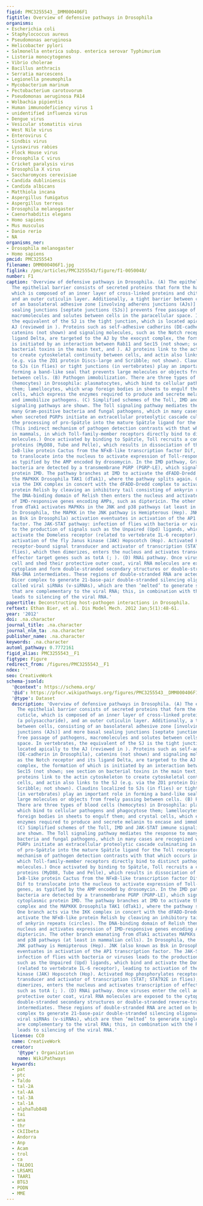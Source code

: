 ```yaml
---
figid: PMC3255543__DMM000406F1
figtitle: Overview of defensive pathways in Drosophila
organisms:
- Escherichia coli
- Staphylococcus aureus
- Pseudomonas aeruginosa
- Helicobacter pylori
- Salmonella enterica subsp. enterica serovar Typhimurium
- Listeria monocytogenes
- Vibrio cholerae
- Bacillus anthracis
- Serratia marcescens
- Legionella pneumophila
- Mycobacterium marinum
- Pectobacterium carotovorum
- Pseudomonas aeruginosa PA14
- Wolbachia pipientis
- Human immunodeficiency virus 1
- unidentified influenza virus
- Dengue virus
- Vesicular stomatitis virus
- West Nile virus
- Enterovirus C
- Sindbis virus
- Lyssavirus rabies
- Flock House virus
- Drosophila C virus
- Cricket paralysis virus
- Drosophila X virus
- Saccharomyces cerevisiae
- Candida dubliniensis
- Candida albicans
- Matthiola incana
- Aspergillus fumigatus
- Aspergillus terreus
- Drosophila melanogaster
- Caenorhabditis elegans
- Homo sapiens
- Mus musculus
- Danio rerio
- NA
organisms_ner:
- Drosophila melanogaster
- Homo sapiens
pmcid: PMC3255543
filename: DMM000406F1.jpg
figlink: /pmc/articles/PMC3255543/figure/f1-0050048/
number: F1
caption: 'Overview of defensive pathways in Drosophila. (A) The epithelial barrier.
  The epithelial barrier consists of secreted proteins that form the hard outer cuticle,
  which is composed of an inner layer of cross-linked proteins and chitin (a polysaccharide),
  and an outer cuticulin layer. Additionally, a tight barrier between cells, consisting
  of an basolateral adhesive zone [involving adherens junctions (AJs)] and more basal
  sealing junctions [septate junctions (SJs)] prevents free passage of pathogens,
  macromolecules and solutes between cells in the paracellular space. In vertebrates,
  the equivalent of the SJ is the tight junction, which is located apically to the
  AJ (reviewed in ). Proteins such as self-adhesive cadherins (DE-cadherin in Drosophila),
  catenins (not shown) and signaling molecules, such as the Notch receptor and its
  ligand Delta, are targeted to the AJ by the exocyst complex, the formation of which
  is initiated by an interaction between Rab11 and Sec15 (not shown; see section on
  bacterial toxins in the main text, and ). AJ proteins link to the actin cytoskeleton
  to create cytoskeletal continuity between cells, and actin also links to the SJ
  (e.g. via the ZO1 protein Discs-large and Scribble; not shown). Claudins localized
  to SJs (in flies) or tight junctions (in vertebrates) play an important role in
  forming a band-like seal that prevents large molecules or objects from freely passing
  between cells. (B) Pathogen immobilization. There are three types of blood cells
  (hemocytes) in Drosophila: plasmatocytes, which bind to cellular pathogens and phagocytose
  them; lamellocytes, which wrap foreign bodies in sheets to engulf them; and crystal
  cells, which express the enzymes required to produce and secrete melanin to encase
  and immobilize pathogens. (C) Simplified schemes of the Toll, IMD and JAK-STAT immune
  signaling pathways are shown. The Toll signaling pathway mediates the response to
  many Gram-positive bacteria and fungal pathogens, which in many cases are recognized
  when secreted PGRPs initiate an extracellular proteolytic cascade culminating in
  the processing of pro-Spätzle into the mature Spätzle ligand for the Toll receptor.
  (This indirect mechanism of pathogen detection contrasts with that which occurs
  in mammals, in which Toll-family-member receptors directly bind to distinct pathogen-associated
  molecules.) Once activated by binding to Spätzle, Toll recruits a complex of DEATH-domain
  proteins (MyD88, Tube and Pelle), which results in dissociation of the inhibitory
  IκB-like protein Cactus from the NFκB-like transcription factor Dif, allowing Dif
  to translocate into the nucleus to activate expression of Toll-responsive genes,
  as typified by the AMP encoded by drosomycin. In the IMD pathway, Gram-negative
  bacteria are detected by a transmembrane PGRP (PGRP-LE), which signals via the cytoplasmic
  protein IMD. The pathway branches at IMD to activate the dFADD-Dredd complex and
  the MAPKKK Drosophila TAK1 (dTak1), where the pathway splits again. One branch acts
  via the IKK complex in concert with the dFADD-Dredd complex to activate the NFκB-like
  protein Relish by cleaving an inhibitory tail consisting of ankyrin repeats (circles).
  The DNA-binding domain of Relish then enters the nucleus and activates expression
  of IMD-responsive genes encoding AMPs, such as diptericin. The other branch emanating
  from dTak1 activates MAPKKs in the JNK and p38 pathways (at least in mammalian cells).
  In Drosophila, the MAPKK in the JNK pathway is Hemipterous (Hep). JNK (also known
  as Bsk in Drosophila) activation eventuates in activation of the AP1 transcription
  factor. The JAK-STAT pathway: infection of flies with bacteria or viruses leads
  to the production of signals such as the Unpaired (Upd) ligands, which bind and
  activate the Domeless receptor (related to vertebrate IL-6 receptor), leading to
  activation of the fly Janus kinase (JAK) Hopscotch (Hop). Activated Hop phosphorylates
  receptor-bound signal transducer and activator of transcription (STAT; STAT92E in
  flies), which then dimerizes, enters the nucleus and activates transcription of
  effector target genes such as totA (; ). (D) RNAi pathway. Once viruses enter the
  cell and shed their protective outer coat, viral RNA molecules are exposed to the
  cytoplasm and form double-stranded secondary structures or double-stranded reverse-transcribed
  RNA-DNA intermediates. These regions of double-stranded RNA are acted on by the
  Dicer complex to generate 21-base-pair double-stranded silencing oligonucleotides
  called viral siRNAs (v-siRNAs), which are then ‘melted’ to generate single strands
  that are complementary to the viral RNA; this, in combination with the RISC complex,
  leads to silencing of the viral RNA.'
papertitle: Deconstructing host-pathogen interactions in Drosophila.
reftext: Ethan Bier, et al. Dis Model Mech. 2012 Jan;5(1):48-61.
year: '2012'
doi: .na.character
journal_title: .na.character
journal_nlm_ta: .na.character
publisher_name: .na.character
keywords: .na.character
automl_pathway: 0.7772161
figid_alias: PMC3255543__F1
figtype: Figure
redirect_from: /figures/PMC3255543__F1
ndex: ''
seo: CreativeWork
schema-jsonld:
  '@context': https://schema.org/
  '@id': https://pfocr.wikipathways.org/figures/PMC3255543__DMM000406F1.html
  '@type': Dataset
  description: 'Overview of defensive pathways in Drosophila. (A) The epithelial barrier.
    The epithelial barrier consists of secreted proteins that form the hard outer
    cuticle, which is composed of an inner layer of cross-linked proteins and chitin
    (a polysaccharide), and an outer cuticulin layer. Additionally, a tight barrier
    between cells, consisting of an basolateral adhesive zone [involving adherens
    junctions (AJs)] and more basal sealing junctions [septate junctions (SJs)] prevents
    free passage of pathogens, macromolecules and solutes between cells in the paracellular
    space. In vertebrates, the equivalent of the SJ is the tight junction, which is
    located apically to the AJ (reviewed in ). Proteins such as self-adhesive cadherins
    (DE-cadherin in Drosophila), catenins (not shown) and signaling molecules, such
    as the Notch receptor and its ligand Delta, are targeted to the AJ by the exocyst
    complex, the formation of which is initiated by an interaction between Rab11 and
    Sec15 (not shown; see section on bacterial toxins in the main text, and ). AJ
    proteins link to the actin cytoskeleton to create cytoskeletal continuity between
    cells, and actin also links to the SJ (e.g. via the ZO1 protein Discs-large and
    Scribble; not shown). Claudins localized to SJs (in flies) or tight junctions
    (in vertebrates) play an important role in forming a band-like seal that prevents
    large molecules or objects from freely passing between cells. (B) Pathogen immobilization.
    There are three types of blood cells (hemocytes) in Drosophila: plasmatocytes,
    which bind to cellular pathogens and phagocytose them; lamellocytes, which wrap
    foreign bodies in sheets to engulf them; and crystal cells, which express the
    enzymes required to produce and secrete melanin to encase and immobilize pathogens.
    (C) Simplified schemes of the Toll, IMD and JAK-STAT immune signaling pathways
    are shown. The Toll signaling pathway mediates the response to many Gram-positive
    bacteria and fungal pathogens, which in many cases are recognized when secreted
    PGRPs initiate an extracellular proteolytic cascade culminating in the processing
    of pro-Spätzle into the mature Spätzle ligand for the Toll receptor. (This indirect
    mechanism of pathogen detection contrasts with that which occurs in mammals, in
    which Toll-family-member receptors directly bind to distinct pathogen-associated
    molecules.) Once activated by binding to Spätzle, Toll recruits a complex of DEATH-domain
    proteins (MyD88, Tube and Pelle), which results in dissociation of the inhibitory
    IκB-like protein Cactus from the NFκB-like transcription factor Dif, allowing
    Dif to translocate into the nucleus to activate expression of Toll-responsive
    genes, as typified by the AMP encoded by drosomycin. In the IMD pathway, Gram-negative
    bacteria are detected by a transmembrane PGRP (PGRP-LE), which signals via the
    cytoplasmic protein IMD. The pathway branches at IMD to activate the dFADD-Dredd
    complex and the MAPKKK Drosophila TAK1 (dTak1), where the pathway splits again.
    One branch acts via the IKK complex in concert with the dFADD-Dredd complex to
    activate the NFκB-like protein Relish by cleaving an inhibitory tail consisting
    of ankyrin repeats (circles). The DNA-binding domain of Relish then enters the
    nucleus and activates expression of IMD-responsive genes encoding AMPs, such as
    diptericin. The other branch emanating from dTak1 activates MAPKKs in the JNK
    and p38 pathways (at least in mammalian cells). In Drosophila, the MAPKK in the
    JNK pathway is Hemipterous (Hep). JNK (also known as Bsk in Drosophila) activation
    eventuates in activation of the AP1 transcription factor. The JAK-STAT pathway:
    infection of flies with bacteria or viruses leads to the production of signals
    such as the Unpaired (Upd) ligands, which bind and activate the Domeless receptor
    (related to vertebrate IL-6 receptor), leading to activation of the fly Janus
    kinase (JAK) Hopscotch (Hop). Activated Hop phosphorylates receptor-bound signal
    transducer and activator of transcription (STAT; STAT92E in flies), which then
    dimerizes, enters the nucleus and activates transcription of effector target genes
    such as totA (; ). (D) RNAi pathway. Once viruses enter the cell and shed their
    protective outer coat, viral RNA molecules are exposed to the cytoplasm and form
    double-stranded secondary structures or double-stranded reverse-transcribed RNA-DNA
    intermediates. These regions of double-stranded RNA are acted on by the Dicer
    complex to generate 21-base-pair double-stranded silencing oligonucleotides called
    viral siRNAs (v-siRNAs), which are then ‘melted’ to generate single strands that
    are complementary to the viral RNA; this, in combination with the RISC complex,
    leads to silencing of the viral RNA.'
  license: CC0
  name: CreativeWork
  creator:
    '@type': Organization
    name: WikiPathways
  keywords:
  - pat
  - ptc
  - Taldo
  - tal-2A
  - tal-AA
  - tal-3A
  - tal-1A
  - alphaTub84B
  - tai
  - ana
  - thr
  - CkIIbeta
  - Andorra
  - Anp
  - Acam
  - trol
  - ca
  - TALDO1
  - LRSAM1
  - TAAR1
  - BTG3
  - PODN
  - MME
---
```

